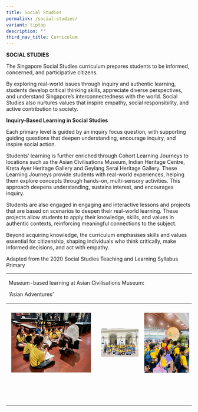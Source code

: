 ```yaml
---
title: Social Studies
permalink: /social-studies/
variant: tiptap
description: ""
third_nav_title: Curriculum
---
```

<p><strong>SOCIAL STUDIES</strong>
</p>
<p>The Singapore Social Studies curriculum prepares students to be informed,
concerned, and participative citizens.</p>
<p>By exploring real-world issues through inquiry and authentic learning,
students develop critical thinking skills, appreciate diverse perspectives,
and understand Singapore’s interconnectedness with the world. Social Studies
also nurtures values that inspire empathy, social responsibility, and active
contribution to society.</p>
<p><strong>Inquiry-Based Learning in Social Studies</strong>
</p>
<p>Each primary level is guided by an inquiry focus question, with supporting
guiding questions that deepen understanding, encourage inquiry, and inspire
social action.</p>
<p>Students’ learning is further enriched through Cohort Learning Journeys
to locations such as the Asian Civilisations Museum, Indian Heritage Centre,
Kreta Ayer Heritage Gallery and Geylang Serai Heritage Gallery. These Learning
Journeys provide students with real-world experiences, helping them explore
concepts through hands-on, multi-sensory activities. This approach deepens
understanding, sustains interest, and encourages inquiry.</p>
<p>Students are also engaged in engaging and interactive lessons and projects
that are based on scenarios to deepen their real-world learning. These
projects allow students to apply their knowledge, skills, and values in
authentic contexts, reinforcing meaningful connections to the subject.</p>
<p>Beyond acquiring knowledge, the curriculum emphasises skills and values
essential for citizenship, shaping individuals who think critically, make
informed decisions, and act with empathy.</p>
<p>Adapted from the 2020 Social Studies Teaching and Learning Syllabus Primary</p>
<p></p>
<table style="minWidth: 75px">
<colgroup>
<col>
<col>
<col>
</colgroup>
<tbody>
<tr>
<td rowspan="1" colspan="3">
<p>Museum-based learning at Asian Civilisations Museum:</p>
<p>‘Asian Adventures’</p>
</td>
</tr>
<tr>
<th rowspan="1" colspan="1">
<p></p>
<div class="isomer-image-wrapper">
<img style="width: 100%" height="auto" width="100%" alt="" src="/images/OurExperiences/Social Studies/image001.jpg">
</div>
</th>
<th rowspan="1" colspan="1">
<p></p>
<div class="isomer-image-wrapper">
<img style="width: 100%;" height="auto" width="100%" alt="" src="/images/OurExperiences/Social Studies/image003.jpg">
</div>
</th>
<th rowspan="1" colspan="1">
<p></p>
<div class="isomer-image-wrapper">
<img style="width: 100%" height="auto" width="100%" alt="" src="/images/OurExperiences/Social Studies/image005.jpg">
</div>
</th>
</tr>
<tr>
<td rowspan="1" colspan="1">
<p></p>
</td>
<td rowspan="1" colspan="1">
<p></p>
</td>
<td rowspan="1" colspan="1">
<p></p>
</td>
</tr>
<tr>
<td rowspan="1" colspan="1">
<p></p>
</td>
<td rowspan="1" colspan="1">
<p></p>
</td>
<td rowspan="1" colspan="1">
<p></p>
</td>
</tr>
<tr>
<td rowspan="1" colspan="1">
<p></p>
</td>
<td rowspan="1" colspan="1">
<p></p>
</td>
<td rowspan="1" colspan="1">
<p></p>
</td>
</tr>
<tr>
<td rowspan="1" colspan="1">
<p></p>
</td>
<td rowspan="1" colspan="1">
<p></p>
</td>
<td rowspan="1" colspan="1">
<p></p>
</td>
</tr>
</tbody>
</table>
<p></p>
